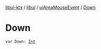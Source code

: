 [libui-ktx](../../index.md) / [libui](../index.md) / [uiAreaMouseEvent](index.md) / [Down](./-down.md)

# Down

`var Down: `[`Int`](https://kotlinlang.org/api/latest/jvm/stdlib/kotlin/-int/index.html)